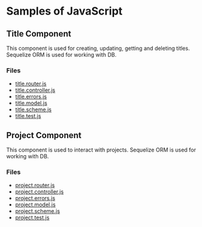 # Samples of JavaScript

## Title Component

This component is used for creating, updating, getting and deleting titles. Sequelize ORM is used for working with DB.

### Files

* [title.router.js](sample1/title.router.js)
* [title.controller.js](sample1/title.controller.js)
* [title.errors.js](sample1/title.errors.js)
* [title.model.js](sample1/title.model.js)
* [title.scheme.js](sample1/title.scheme.js)
* [title.test.js](sample1/title.test.js)


## Project Component

This component is used to interact with projects. Sequelize ORM is used for working with DB.

### Files

* [project.router.js](sample2/project.router.js)
* [project.controller.js](sample2/project.controller.js)
* [project.errors.js](sample2/project.errors.js)
* [project.model.js](sample2/project.model.js)
* [project.scheme.js](sample2/project.scheme.js)
* [project.test.js](sample2/project.test.js)

